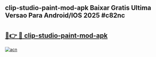 ## clip-studio-paint-mod-apk Baixar Gratis Ultima Versao Para Android/IOS 2025 #c82nc

# <h2><a href="https://ainizakaria.my?title=clip-studio-paint-mod-apk&ref=20M">🔗👉 🔴 clip-studio-paint-mod-apk</a></h2>

[![acn](https://github.com/user-attachments/assets/0f9c940e-d8b0-45ae-aac7-cd30a18b3e1c)](https://ainizakaria.my?title=clip-studio-paint-mod-apk&ref=20M)

